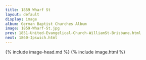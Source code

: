```yaml
---
title: 1859 Wharf St
layout: default
display: image
album: German Baptist Churches Album
image: 1859-Wharf-St.jpg
prev: 1851-United-Evangelical-Church-WilliamSt-Brisbane.html
next: 1860-Ipswich.html
---
```

{% include image-head.md %}
{% include image.html %}